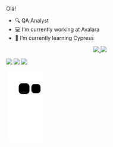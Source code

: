 Olá!

- 🔍 QA Analyst
- 💻 I’m currently working at Avalara
- 🌱 I’m currently learning Cypress

<div align="center">
  <a href="https://gusttr.github.io/linkdev/">
  <img height="180em" src="https://github-readme-stats.vercel.app/api?username=gusttr&show_icons=true&theme=dracula&include_all_commits=true&count_private=true"/>
  <img height="180em" src="https://github-readme-stats.vercel.app/api/top-langs/?username=gusttr&layout=compact&langs_count=7&theme=dracula"/>
</div>

<a href="https://www.linkedin.com/in/gusttr" target="_blank"><img src="https://img.shields.io/badge/-LinkedIn-%230077B5?style=for-the-badge&logo=linkedin&logoColor=white" target="_blank"></a> 
<a href = "mailto:gusttr@outlook.com"><img src="https://img.shields.io/badge/Microsoft_Outlook-0078D4?style=for-the-badge&logo=microsoft-outlook&logoColor=white" target="_blank"></a>
<a href="https://gusttr.github.io/linkdev/" target="_blank"><img src="https://img.shields.io/badge/website-000000?style=for-the-badge&logo=About.me&logoColor=white" target="_blank"></a> 
  
  ![Snake animation](https://github.com/GUSTTR/GUSTTR/blob/output/github-contribution-grid-snake.svg)
 
